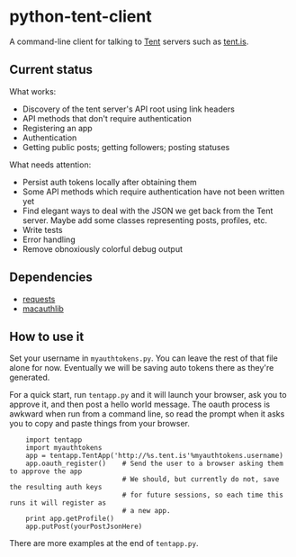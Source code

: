 python-tent-client
==================

A command-line client for talking to [Tent](http://tent.io/) servers such as [tent.is](https://tent.is/).

Current status
--------------

What works:
* Discovery of the tent server's API root using link headers
* API methods that don't require authentication
* Registering an app
* Authentication
* Getting public posts; getting followers; posting statuses

What needs attention:
* Persist auth tokens locally after obtaining them
* Some API methods which require authentication have not been written yet
* Find elegant ways to deal with the JSON we get back from the Tent server.  Maybe add some classes representing posts, profiles, etc.
* Write tests
* Error handling
* Remove obnoxiously colorful debug output

Dependencies
------------

* [requests](http://docs.python-requests.org/en/latest/#)
* [macauthlib](https://github.com/mozilla-services/macauthlib)

How to use it
-------------

Set your username in `myauthtokens.py`.  You can leave the rest of that file alone for now.  Eventually we will be saving auto tokens there as they're generated.

For a quick start, run `tentapp.py` and it will launch your browser, ask you to approve it, and then post a hello world message.  The oauth process is awkward when run from a command line, so read the prompt when it asks you to copy and paste things from your browser.

```
    import tentapp
    import myauthtokens
    app = tentapp.TentApp('http://%s.tent.is'%myauthtokens.username)
    app.oauth_register()    # Send the user to a browser asking them to approve the app
                            # We should, but currently do not, save the resulting auth keys 
                            # for future sessions, so each time this runs it will register as
                            # a new app.
    print app.getProfile()
    app.putPost(yourPostJsonHere)
```

There are more examples at the end of `tentapp.py`.

